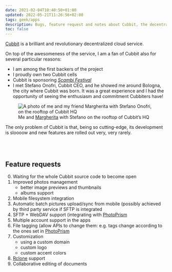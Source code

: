 ```yaml
---
date: 2021-02-04T10:40:50+01:00
updated: 2022-05-21T11:26:56+02:00
tags: geek/apps
description: Bugs, feature request and notes about Cubbit, the decentralized storage system I love and use everyday
toc: false
---
```

[Cubbit] is a brilliant and revolutionary decentralized cloud service.

On top of the awesomeness of the service, I am a fan of Cubbit also for several particular reasons:
- I am among the first backers of the project
- I proudly own two Cubbit cells
- Cubbit is sponsoring <cite>[Scambi Festival](https://scambi.org)</cite>
- I met Stefano Onofri, Cubbit CEO, and he showed me around Bologna, the city where Cubbit was born. It was a great experience and I had the opportunity of seeing the enthusiasm and commitment Cubbiters have!

<figure>
	<img src='https://tommi.space/2022-02-03-stefano-onofri-cubbit-bologna.jpg' alt='A photo of me and my friend Margherita with Stefano Onofri, on the rooftop of Cubbit HQ'>
	<figcaption>Me and <a href='https://mondomarghe.jimdofree.com' target='_blank' title='“mondomarghe” — Margherita’s website'>Margherita</a> with Stefano on the rooftop of Cubbit’s HQ</figcaption>
</figure>

The only problem of Cubbit is that, being so cutting-edge, its development is sloooow and new features are rolled out very, very rarely.

<br>
<br>

## Feature requests

0. Waiting for the whole Cubbit source code to become open
1. Improved photos management
	- better image previews and thumbnails
	- albums support
1. Mobile filesystem integration
1. Automatic batch pictures upload/sync from mobile (possibly achieved by third party service if SFTP is integrated
1. SFTP + WebDAV support (integrating with [PhotoPrism]
1. Multiple account support in the apps
1. File tagging (allow APIs to change them: e.g. tags change according to the ones set in [PhotoPrism]
1. Customization
	- using a custom domain
	- custom logo
	- custom accent colors
1. [Rclone] support
1. Collaborative editing of documents

[Rclone]: https://github.com/rclone/rclone 'Rclone on GitHub'
[Cubbit]: https://cubbit.io 'Cubbit'
[PhotoPrism]: https://photoprism.app 'PhotoPrism'